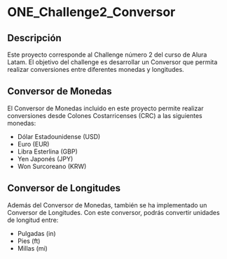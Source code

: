 # ONE_Challenge2_Conversor

## Descripción
Este proyecto corresponde al Challenge número 2 del curso de Alura Latam. El objetivo del challenge es desarrollar un Conversor que permita realizar conversiones entre diferentes monedas y longitudes.

## Conversor de Monedas
El Conversor de Monedas incluido en este proyecto permite realizar conversiones desde Colones Costarricenses (CRC) a las siguientes monedas:

- Dólar Estadounidense (USD)
- Euro (EUR)
- Libra Esterlina (GBP)
- Yen Japonés (JPY)
- Won Surcoreano (KRW)

## Conversor de Longitudes
Además del Conversor de Monedas, también se ha implementado un Conversor de Longitudes. Con este conversor, podrás convertir unidades de longitud entre:

- Pulgadas (in)
- Pies (ft)
- Millas (mi)

